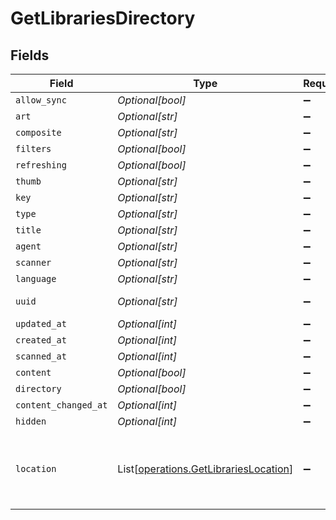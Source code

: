 # GetLibrariesDirectory


## Fields

| Field                                                                                    | Type                                                                                     | Required                                                                                 | Description                                                                              | Example                                                                                  |
| ---------------------------------------------------------------------------------------- | ---------------------------------------------------------------------------------------- | ---------------------------------------------------------------------------------------- | ---------------------------------------------------------------------------------------- | ---------------------------------------------------------------------------------------- |
| `allow_sync`                                                                             | *Optional[bool]*                                                                         | :heavy_minus_sign:                                                                       | N/A                                                                                      | true                                                                                     |
| `art`                                                                                    | *Optional[str]*                                                                          | :heavy_minus_sign:                                                                       | N/A                                                                                      | /:/resources/movie-fanart.jpg                                                            |
| `composite`                                                                              | *Optional[str]*                                                                          | :heavy_minus_sign:                                                                       | N/A                                                                                      | /library/sections/1/composite/1705615584                                                 |
| `filters`                                                                                | *Optional[bool]*                                                                         | :heavy_minus_sign:                                                                       | N/A                                                                                      | true                                                                                     |
| `refreshing`                                                                             | *Optional[bool]*                                                                         | :heavy_minus_sign:                                                                       | N/A                                                                                      | false                                                                                    |
| `thumb`                                                                                  | *Optional[str]*                                                                          | :heavy_minus_sign:                                                                       | N/A                                                                                      | /:/resources/movie.png                                                                   |
| `key`                                                                                    | *Optional[str]*                                                                          | :heavy_minus_sign:                                                                       | N/A                                                                                      | 1                                                                                        |
| `type`                                                                                   | *Optional[str]*                                                                          | :heavy_minus_sign:                                                                       | N/A                                                                                      | movie                                                                                    |
| `title`                                                                                  | *Optional[str]*                                                                          | :heavy_minus_sign:                                                                       | N/A                                                                                      | Movies                                                                                   |
| `agent`                                                                                  | *Optional[str]*                                                                          | :heavy_minus_sign:                                                                       | N/A                                                                                      | tv.plex.agents.movie                                                                     |
| `scanner`                                                                                | *Optional[str]*                                                                          | :heavy_minus_sign:                                                                       | N/A                                                                                      | Plex Movie                                                                               |
| `language`                                                                               | *Optional[str]*                                                                          | :heavy_minus_sign:                                                                       | N/A                                                                                      | en-US                                                                                    |
| `uuid`                                                                                   | *Optional[str]*                                                                          | :heavy_minus_sign:                                                                       | N/A                                                                                      | 322a231a-b7f7-49f5-920f-14c61199cd30                                                     |
| `updated_at`                                                                             | *Optional[int]*                                                                          | :heavy_minus_sign:                                                                       | N/A                                                                                      | 1705615634                                                                               |
| `created_at`                                                                             | *Optional[int]*                                                                          | :heavy_minus_sign:                                                                       | N/A                                                                                      | 1654131312                                                                               |
| `scanned_at`                                                                             | *Optional[int]*                                                                          | :heavy_minus_sign:                                                                       | N/A                                                                                      | 1705615584                                                                               |
| `content`                                                                                | *Optional[bool]*                                                                         | :heavy_minus_sign:                                                                       | N/A                                                                                      | true                                                                                     |
| `directory`                                                                              | *Optional[bool]*                                                                         | :heavy_minus_sign:                                                                       | N/A                                                                                      | true                                                                                     |
| `content_changed_at`                                                                     | *Optional[int]*                                                                          | :heavy_minus_sign:                                                                       | N/A                                                                                      | 3192854                                                                                  |
| `hidden`                                                                                 | *Optional[int]*                                                                          | :heavy_minus_sign:                                                                       | N/A                                                                                      | 0                                                                                        |
| `location`                                                                               | List[[operations.GetLibrariesLocation](../../models/operations/getlibrarieslocation.md)] | :heavy_minus_sign:                                                                       | N/A                                                                                      | [<br/>{<br/>"id": 1,<br/>"path": "/movies"<br/>}<br/>]                                   |